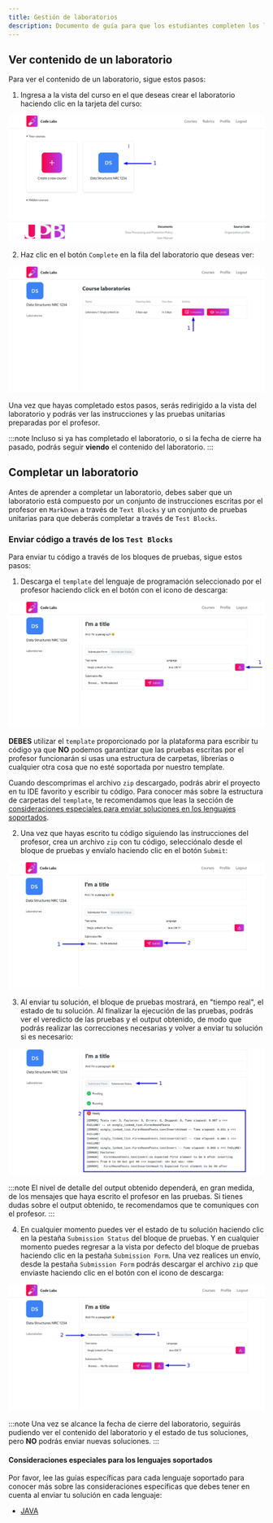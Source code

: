 ```yaml
---
title: Gestión de laboratorios
description: Documento de guía para que los estudiantes completen los laboratorios creados por los profesores en la plataforma Code Labs.
---
```


## Ver contenido de un laboratorio

Para ver el contenido de un laboratorio, sigue estos pasos:

1. Ingresa a la vista del curso en el que deseas crear el laboratorio haciendo clic en la tarjeta del curso:

![Captura de pantalla con una flecha señalando la tarjeta del curso](../../../../assets/students/laboratories/view-laboratory/1.jpg)

2. Haz clic en el botón `Complete` en la fila del laboratorio que deseas ver:

![Captura de pantalla con una flecha señalando el botón Complete](../../../../assets/students/laboratories/view-laboratory/2.jpg)

Una vez que hayas completado estos pasos, serás redirigido a la vista del laboratorio y podrás ver las instrucciones y las pruebas unitarias preparadas por el profesor.

:::note
Incluso si ya has completado el laboratorio, o si la fecha de cierre ha pasado, podrás seguir **viendo** el contenido del laboratorio.
:::

## Completar un laboratorio

Antes de aprender a completar un laboratorio, debes saber que un laboratorio está compuesto por un conjunto de instrucciones escritas por el profesor en `MarkDown` a través de `Text Blocks` y un conjunto de pruebas unitarias para que deberás completar a través de `Test Blocks`.

### Enviar código a través de los `Test Blocks`

Para enviar tu código a través de los bloques de pruebas, sigue estos pasos:

1. Descarga el `template` del lenguaje de programación seleccionado por el profesor haciendo click en el botón con el icono de descarga:

![Captura de pantalla con una flecha señalando el botón de descarga](../../../../assets/students/laboratories/complete-laboratory/1.jpg)

**DEBES** utilizar el `template` proporcionado por la plataforma para escribir tu código ya que **NO** podemos garantizar que las pruebas escritas por el profesor funcionarán si usas una estructura de carpetas, librerías o cualquier otra cosa que no esté soportada por nuestro template.

Cuando descomprimas el archivo `zip` descargado, podrás abrir el proyecto en tu IDE favorito y escribir tu código. Para conocer más sobre la estructura de carpetas del `template`, te recomendamos que leas la sección de [consideraciones especiales para enviar soluciones en los lenguajes soportados](#consideraciones-especiales-para-los-lenguajes-soportados).

2. Una vez que hayas escrito tu código siguiendo las instrucciones del profesor, crea un archivo `zip` con tu código, selecciónalo desde el bloque de pruebas y envíalo haciendo clic en el botón `Submit`:

![Captura de pantalla con flechas señalando el input para seleccionar el archivo zip y el botón Submit](../../../../assets/students/laboratories/complete-laboratory/2.jpg)

3. Al enviar tu solución, el bloque de pruebas mostrará, en "tiempo real", el estado de tu solución. Al finalizar la ejecución de las pruebas, podrás ver el veredicto de las pruebas y el output obtenido, de modo que podrás realizar las correcciones necesarias y volver a enviar tu solución si es necesario:

![Captura de pantalla con flechas señalando el veredicto de las pruebas y el output obtenido](../../../../assets/students/laboratories/complete-laboratory/3.jpg)

:::note
El nivel de detalle del output obtenido dependerá, en gran medida, de los mensajes que haya escrito el profesor en las pruebas. Si tienes dudas sobre el output obtenido, te recomendamos que te comuniques con el profesor.
:::

4. En cualquier momento puedes ver el estado de tu solución haciendo clic en la pestaña `Submission Status` del bloque de pruebas. Y en cualquier momento puedes regresar a la vista por defecto del bloque de pruebas haciendo clic en la pestaña `Submission Form`. Una vez realices un envío, desde la pestaña `Submission Form` podrás descargar el archivo `zip` que enviaste haciendo clic en el botón con el icono de descarga:

![Captura de pantalla con flechas señalando las pestañas del bloque de pruebas y el botón para descargar el archivo zip enviado](../../../../assets/students/laboratories/complete-laboratory/4.jpg)

:::note
Una vez se alcance la fecha de cierre del laboratorio, seguirás pudiendo ver el contenido del laboratorio y el estado de tus soluciones, pero **NO** podrás enviar nuevas soluciones.
:::

#### Consideraciones especiales para los lenguajes soportados

Por favor, lee las guías específicas para cada lenguaje soportado para conocer más sobre las consideraciones específicas que debes tener en cuenta al enviar tu solución en cada lenguaje:

- [JAVA](/guides/students/languages-specific-considerations/java/)
